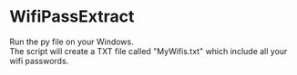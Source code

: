 # WifiPassExtract
Run the py file on your Windows. </br>
The script will create a TXT file called "MyWifis.txt" which include all your wifi passwords.
